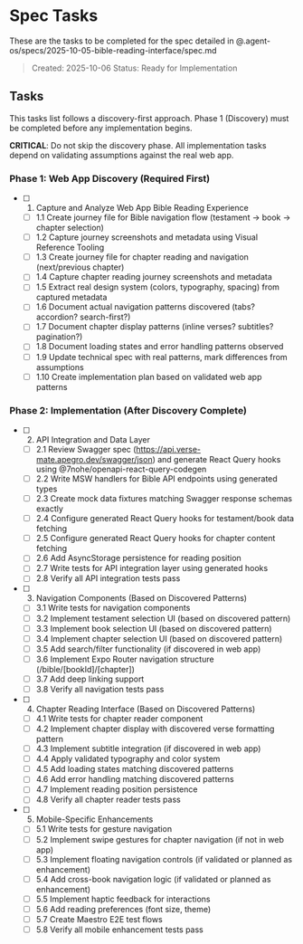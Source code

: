 # Spec Tasks

These are the tasks to be completed for the spec detailed in @.agent-os/specs/2025-10-05-bible-reading-interface/spec.md

> Created: 2025-10-06
> Status: Ready for Implementation

## Tasks

This tasks list follows a discovery-first approach. Phase 1 (Discovery) must be completed before any implementation begins.

**CRITICAL**: Do not skip the discovery phase. All implementation tasks depend on validating assumptions against the real web app.

### Phase 1: Web App Discovery (Required First)

- [ ] 1. Capture and Analyze Web App Bible Reading Experience
  - [ ] 1.1 Create journey file for Bible navigation flow (testament → book → chapter selection)
  - [ ] 1.2 Capture journey screenshots and metadata using Visual Reference Tooling
  - [ ] 1.3 Create journey file for chapter reading and navigation (next/previous chapter)
  - [ ] 1.4 Capture chapter reading journey screenshots and metadata
  - [ ] 1.5 Extract real design system (colors, typography, spacing) from captured metadata
  - [ ] 1.6 Document actual navigation patterns discovered (tabs? accordion? search-first?)
  - [ ] 1.7 Document chapter display patterns (inline verses? subtitles? pagination?)
  - [ ] 1.8 Document loading states and error handling patterns observed
  - [ ] 1.9 Update technical spec with real patterns, mark differences from assumptions
  - [ ] 1.10 Create implementation plan based on validated web app patterns

### Phase 2: Implementation (After Discovery Complete)

- [ ] 2. API Integration and Data Layer
  - [ ] 2.1 Review Swagger spec (https://api.verse-mate.apegro.dev/swagger/json) and generate React Query hooks using @7nohe/openapi-react-query-codegen
  - [ ] 2.2 Write MSW handlers for Bible API endpoints using generated types
  - [ ] 2.3 Create mock data fixtures matching Swagger response schemas exactly
  - [ ] 2.4 Configure generated React Query hooks for testament/book data fetching
  - [ ] 2.5 Configure generated React Query hooks for chapter content fetching
  - [ ] 2.6 Add AsyncStorage persistence for reading position
  - [ ] 2.7 Write tests for API integration layer using generated hooks
  - [ ] 2.8 Verify all API integration tests pass

- [ ] 3. Navigation Components (Based on Discovered Patterns)
  - [ ] 3.1 Write tests for navigation components
  - [ ] 3.2 Implement testament selection UI (based on discovered pattern)
  - [ ] 3.3 Implement book selection UI (based on discovered pattern)
  - [ ] 3.4 Implement chapter selection UI (based on discovered pattern)
  - [ ] 3.5 Add search/filter functionality (if discovered in web app)
  - [ ] 3.6 Implement Expo Router navigation structure (/bible/[bookId]/[chapter])
  - [ ] 3.7 Add deep linking support
  - [ ] 3.8 Verify all navigation tests pass

- [ ] 4. Chapter Reading Interface (Based on Discovered Patterns)
  - [ ] 4.1 Write tests for chapter reader component
  - [ ] 4.2 Implement chapter display with discovered verse formatting pattern
  - [ ] 4.3 Implement subtitle integration (if discovered in web app)
  - [ ] 4.4 Apply validated typography and color system
  - [ ] 4.5 Add loading states matching discovered patterns
  - [ ] 4.6 Add error handling matching discovered patterns
  - [ ] 4.7 Implement reading position persistence
  - [ ] 4.8 Verify all chapter reader tests pass

- [ ] 5. Mobile-Specific Enhancements
  - [ ] 5.1 Write tests for gesture navigation
  - [ ] 5.2 Implement swipe gestures for chapter navigation (if not in web app)
  - [ ] 5.3 Implement floating navigation controls (if validated or planned as enhancement)
  - [ ] 5.4 Add cross-book navigation logic (if validated or planned as enhancement)
  - [ ] 5.5 Implement haptic feedback for interactions
  - [ ] 5.6 Add reading preferences (font size, theme)
  - [ ] 5.7 Create Maestro E2E test flows
  - [ ] 5.8 Verify all mobile enhancement tests pass
